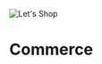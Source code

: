 ![Let's Shop](https://user-images.githubusercontent.com/27735701/59321042-38306b80-8cd9-11e9-9ee0-8beea582462e.png)

# Commerce
